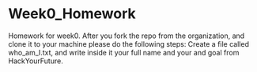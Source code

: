 # Week0_Homework
Homework for week0.
After you fork the repo from the organization, and clone it to your machine please do the following steps:
   Create a file called who_am_I.txt, and write inside it your full name and your and goal from HackYourFuture.
